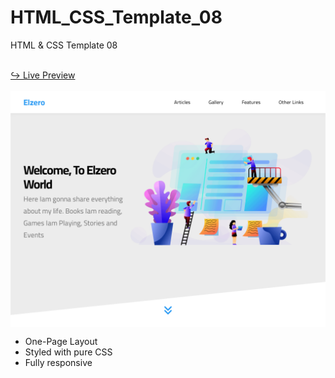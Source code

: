 # HTML_CSS_Template_08
HTML &amp; CSS Template 08

<br/>
<a href="https://issakass.github.io/HTML_CSS_Template_08/">↪ Live Preview</a>
<br/>
<br/>
<img align="center" src="preview.png" alt="Preview Image" />
<br/>

- One-Page Layout
- Styled with pure CSS
- Fully responsive
